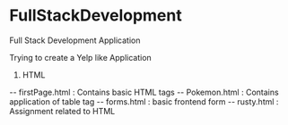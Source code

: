 # FullStackDevelopment
Full Stack Development Application

Trying to create a Yelp like Application


1) HTML

-- firstPage.html : Contains basic HTML tags
-- Pokemon.html : Contains application of table tag
-- forms.html : basic frontend form
-- rusty.html : Assignment related to HTML

